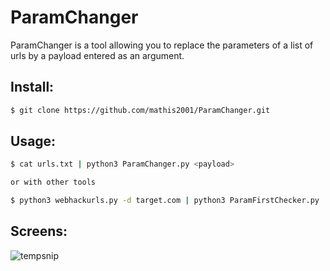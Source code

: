 # ParamChanger

ParamChanger is a tool allowing you to replace the parameters of a list of urls by a payload entered as an argument.

## Install:
```bash
$ git clone https://github.com/mathis2001/ParamChanger.git
```
## Usage:
```bash
$ cat urls.txt | python3 ParamChanger.py <payload>

or with other tools

$ python3 webhackurls.py -d target.com | python3 ParamFirstChecker.py | python3 ParamChanger.py <payload>
```
## Screens:

![tempsnip](https://user-images.githubusercontent.com/40497633/183686034-c5833b20-a88e-435b-831a-62152dfa9abf.png)
